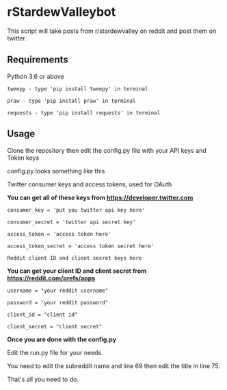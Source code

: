 # rStardewValleybot
This script will take posts from r/stardewvalley on reddit and post them on twitter.

## Requirements
Python 3.6 or above
```
tweepy - type 'pip install tweepy' in terminal
```
```
praw - type 'pip install praw' in terminal
```
```
requests - type 'pip install requests' in terminal
```
## Usage
Clone the repository then edit the config.py file with your API keys and Token keys

config.py looks something like this

Twitter consumer keys and access tokens, used for OAuth

**You can get all of these keys from https://developer.twitter.com**
```
consumer_key = 'put you twitter api key here'

consumer_secret = 'twitter api secret key'

access_token = 'access token here'

access_token_secret = 'access token secret here'

Reddit client ID and client secret keys here
```
**You can get your client ID and client secret from https://reddit.com/prefs/apps**
```
username = "your reddit username"

password = "your reddit password"

client_id = "client id"

client_secret = "client secret"
```
**Once you are done with the config.py**

Edit the run.py file for your needs.

You need to edit the subreddit name and line 69 then edit the title in line 75.

That's all you need to do.

